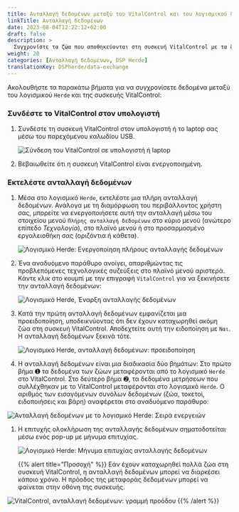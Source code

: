 ```yaml
---
title: Ανταλλαγή δεδομένων μεταξύ του VitalControl και του λογισμικού διαχείρισης κοπαδιών Herde
linkTitle: Ανταλλαγή δεδομένων
date: 2023-08-04T12:22:12+02:00
draft: false
description: >
  Συγχρονίστε τα ζώα που αποθηκεύονται στη συσκευή VitalControl με τα ζώα που διαχειρίζεται το λογισμικό *Herde* και μεταφέρετε τις μετρημένες τιμές που καταγράφονται με τη συσκευή VitalControl στο λογισμικό *Herde*.
weight: 20
categories: [Ανταλλαγή δεδομένων, DSP Herde]
translationKey: DSPherde/data-exchange
---
```

Ακολουθήστε τα παρακάτω βήματα για να συγχρονίσετε δεδομένα μεταξύ του λογισμικού `Herde` και της συσκευής VitalControl:

### Συνδέστε το VitalControl στον υπολογιστή

1. Συνδέστε τη συσκευή VitalControl στον υπολογιστή ή το laptop σας μέσω του παρεχόμενου καλωδίου USB.

   ![Σύνδεση του VitalControl σε υπολογιστή ή laptop](/images/synchronisation/connect-to-pc.svg "Σύνδεση του VitalControl σε υπολογιστή")

1. Βεβαιωθείτε ότι η συσκευή VitalControl είναι ενεργοποιημένη.

### Εκτελέστε ανταλλαγή δεδομένων

1. Μέσα στο λογισμικό `Herde`, εκτελέστε μια πλήρη ανταλλαγή δεδομένων. Ανάλογα με τη διαμόρφωση του περιβάλλοντος χρήστη σας, μπορείτε να ενεργοποιήσετε αυτή την ανταλλαγή μέσω του στοιχείου μενού `Πλήρης ανταλλαγή δεδομένων` στο κύριο μενού (ανώτερο επίπεδο _Τεχνολογία_), στο πλαϊνό μενού ή στο προσαρμοσμένο εργαλειοθήκη σας (οριζόντια ή κάθετα).

   ![Λογισμικό Herde: Ενεργοποίηση πλήρους ανταλλαγής δεδομένων](../screenshots/data-exchange.png "Herde: Ενεργοποίηση ανταλλαγής δεδομένων")

1. Ένα αναδυόμενο παράθυρο ανοίγει, απαριθμώντας τις προβλεπόμενες τεχνολογικές συζεύξεις στο πλαϊνό μενού αριστερά. Κάντε κλικ στο κουμπί με την επιγραφή `VitalControl` για να ξεκινήσετε την ανταλλαγή δεδομένων:

   ![Λογισμικό Herde, Έναρξη ανταλλαγής δεδομένων](../screenshots/start-transfer.png "Herde: Έναρξη ανταλλαγής δεδομένων")

1. Κατά την πρώτη ανταλλαγή δεδομένων εμφανίζεται μια προειδοποίηση, υποδεικνύοντας ότι δεν έχουν καταχωρηθεί ακόμη ζώα στη συσκευή VitalControl. Αποδεχτείτε αυτή την ειδοποίηση με `Ναι`. Η ανταλλαγή δεδομένων ξεκινά τότε.

   ![Λογισμικό Herde, ανταλλαγή δεδομένων: προειδοποίηση](../screenshots/warning.png "Ανταλλαγή δεδομένων: προειδοποίηση")

1. Η ανταλλαγή δεδομένων είναι μια διαδικασία δύο βημάτων: Στο πρώτο βήμα ➊ τα δεδομένα των ζώων μεταφέρονται από το λογισμικό `Herde` στο VitalControl. Στο δεύτερο βήμα ➋, τα δεδομένα μετρήσεων που συλλέχθηκαν με το VitalControl μεταφέρονται στο λογισμικό `Herde`. Ο αριθμός των εισαγόμενων συνόλων δεδομένων (ζώα, τοκετοί, ειδοποιήσεις και βάρη) αναφέρεται στο αναδυόμενο παράθυρο:

![Ανταλλαγή δεδομένων με το λογισμικό Herde: Σειρά ενεργειών](../screenshots/data-transfer.png "Ανταλλαγή δεδομένων: Σειρά ενεργειών")

1. Η επιτυχής ολοκλήρωση της ανταλλαγής δεδομένων σηματοδοτείται μέσω ενός pop-up με μήνυμα επιτυχίας.

   ![Λογισμικό Herde: Μήνυμα επιτυχίας ανταλλαγής δεδομένων](../screenshots/success-message.png "Herde: Μήνυμα επιτυχίας ανταλλαγής δεδομένων")

    {{% alert title="Προσοχή" %}}
Εάν έχουν καταχωρηθεί πολλά ζώα στη συσκευή VitalControl, η ανταλλαγή δεδομένων μπορεί να διαρκέσει κάποιο χρόνο. Η πρόοδος της μεταφοράς δεδομένων μπορεί να φαίνεται στην οθόνη της συσκευής.

![VitalControl, ανταλλαγή δεδομένων: γραμμή προόδου](../../vcsynchronizer/images/import-animals/data-transfer.png "VitalControl: γραμμή προόδου ανταλλαγής δεδομένων")
    {{% /alert %}}
